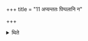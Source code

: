 +++
title = "11 अप्यन्ततः पिप्पलानि न"

+++

<details><summary>थिते</summary>

11. As the last alternative, one should take berries. (In any case) it should not happen (that the consecrated sacrificer) does not take any thing as the fast-food, so that the Agnihotra will not be discontinued.
</details>

